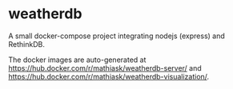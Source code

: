 # weatherdb
A small docker-compose project integrating nodejs (express) and RethinkDB.

The docker images are auto-generated at https://hub.docker.com/r/mathiask/weatherdb-server/
and https://hub.docker.com/r/mathiask/weatherdb-visualization/.
